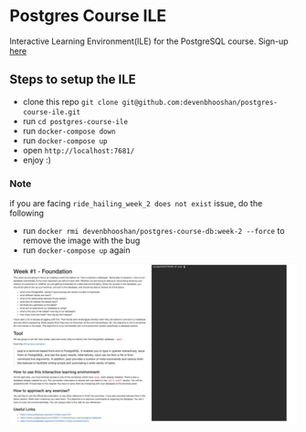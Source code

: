 # Postgres Course ILE
Interactive Learning Environment(ILE) for the PostgreSQL course. Sign-up [here](https://devenbhooshan.ck.page/e41b961998)

## Steps to setup the ILE

- clone this repo `git clone git@github.com:devenbhooshan/postgres-course-ile.git`
- run `cd postgres-course-ile`
- run `docker-compose down`
- run `docker-compose up`
- open `http://localhost:7681/`
- enjoy  :)

### Note
if you are facing `ride_hailing_week_2 does not exist` issue, do the following 
- run `docker rmi devenbhooshan/postgres-course-db:week-2 --force` to remove the image with the bug
- run `docker-compose up` again


![](ile.png)
